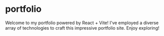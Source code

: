 # portfolio
Welcome to my portfolio powered by React + Vite! I've employed a diverse array of technologies to craft this impressive portfolio site. Enjoy exploring!
